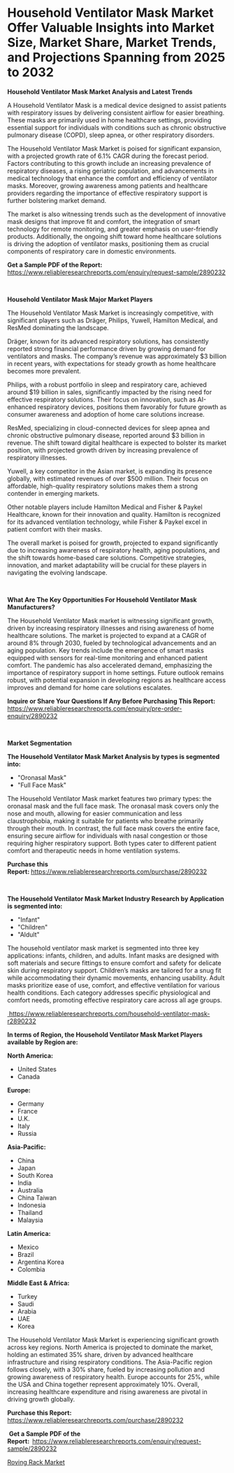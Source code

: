 <p><h1>Household Ventilator Mask Market Offer Valuable Insights into Market Size, Market Share, Market Trends, and Projections Spanning from 2025 to 2032</h1></p><p><strong>Household Ventilator Mask Market Analysis and Latest Trends</strong></p>
<p><p>A Household Ventilator Mask is a medical device designed to assist patients with respiratory issues by delivering consistent airflow for easier breathing. These masks are primarily used in home healthcare settings, providing essential support for individuals with conditions such as chronic obstructive pulmonary disease (COPD), sleep apnea, or other respiratory disorders. </p><p>The Household Ventilator Mask Market is poised for significant expansion, with a projected growth rate of 6.1% CAGR during the forecast period. Factors contributing to this growth include an increasing prevalence of respiratory diseases, a rising geriatric population, and advancements in medical technology that enhance the comfort and efficiency of ventilator masks. Moreover, growing awareness among patients and healthcare providers regarding the importance of effective respiratory support is further bolstering market demand. </p><p>The market is also witnessing trends such as the development of innovative mask designs that improve fit and comfort, the integration of smart technology for remote monitoring, and greater emphasis on user-friendly products. Additionally, the ongoing shift toward home healthcare solutions is driving the adoption of ventilator masks, positioning them as crucial components of respiratory care in domestic environments.</p></p>
<p><strong>Get a Sample PDF of the Report:&nbsp;</strong> <a href="https://www.reliableresearchreports.com/enquiry/request-sample/2890232?utm_campaign=3260&utm_medium=2&utm_source=Github&utm_content=ia&utm_term=14032025&utm_id=household-ventilator-mask">https://www.reliableresearchreports.com/enquiry/request-sample/2890232</a></p>
<p>&nbsp;</p>
<p><strong>Household Ventilator Mask Major Market Players</strong></p>
<p><p>The Household Ventilator Mask Market is increasingly competitive, with significant players such as Dräger, Philips, Yuwell, Hamilton Medical, and ResMed dominating the landscape. </p><p>Dräger, known for its advanced respiratory solutions, has consistently reported strong financial performance driven by growing demand for ventilators and masks. The company’s revenue was approximately $3 billion in recent years, with expectations for steady growth as home healthcare becomes more prevalent.</p><p>Philips, with a robust portfolio in sleep and respiratory care, achieved around $19 billion in sales, significantly impacted by the rising need for effective respiratory solutions. Their focus on innovation, such as AI-enhanced respiratory devices, positions them favorably for future growth as consumer awareness and adoption of home care solutions increase.</p><p>ResMed, specializing in cloud-connected devices for sleep apnea and chronic obstructive pulmonary disease, reported around $3 billion in revenue. The shift toward digital healthcare is expected to bolster its market position, with projected growth driven by increasing prevalence of respiratory illnesses. </p><p>Yuwell, a key competitor in the Asian market, is expanding its presence globally, with estimated revenues of over $500 million. Their focus on affordable, high-quality respiratory solutions makes them a strong contender in emerging markets.</p><p>Other notable players include Hamilton Medical and Fisher & Paykel Healthcare, known for their innovation and quality. Hamilton is recognized for its advanced ventilation technology, while Fisher & Paykel excel in patient comfort with their masks.</p><p>The overall market is poised for growth, projected to expand significantly due to increasing awareness of respiratory health, aging populations, and the shift towards home-based care solutions. Competitive strategies, innovation, and market adaptability will be crucial for these players in navigating the evolving landscape.</p></p>
<p>&nbsp;</p>
<p><strong>What Are The Key Opportunities For Household Ventilator Mask Manufacturers?</strong></p>
<p><p>The Household Ventilator Mask market is witnessing significant growth, driven by increasing respiratory illnesses and rising awareness of home healthcare solutions. The market is projected to expand at a CAGR of around 8% through 2030, fueled by technological advancements and an aging population. Key trends include the emergence of smart masks equipped with sensors for real-time monitoring and enhanced patient comfort. The pandemic has also accelerated demand, emphasizing the importance of respiratory support in home settings. Future outlook remains robust, with potential expansion in developing regions as healthcare access improves and demand for home care solutions escalates.</p></p>
<p><strong>Inquire or Share Your Questions If Any Before Purchasing This Report:</strong> <a href="https://www.reliableresearchreports.com/enquiry/pre-order-enquiry/2890232?utm_campaign=3260&utm_medium=2&utm_source=Github&utm_content=ia&utm_term=14032025&utm_id=household-ventilator-mask">https://www.reliableresearchreports.com/enquiry/pre-order-enquiry/2890232</a></p>
<p>&nbsp;</p>
<p><strong>Market Segmentation</strong></p>
<p><strong>The Household Ventilator Mask Market Analysis by types is segmented into:</strong></p>
<p><ul><li>"Oronasal Mask"</li><li>"Full Face Mask"</li></ul></p>
<p><p>The Household Ventilator Mask market features two primary types: the oronasal mask and the full face mask. The oronasal mask covers only the nose and mouth, allowing for easier communication and less claustrophobia, making it suitable for patients who breathe primarily through their mouth. In contrast, the full face mask covers the entire face, ensuring secure airflow for individuals with nasal congestion or those requiring higher respiratory support. Both types cater to different patient comfort and therapeutic needs in home ventilation systems.</p></p>
<p><strong>Purchase this Report:&nbsp;</strong><a href="https://www.reliableresearchreports.com/purchase/2890232?utm_campaign=3260&utm_medium=2&utm_source=Github&utm_content=ia&utm_term=14032025&utm_id=household-ventilator-mask">https://www.reliableresearchreports.com/purchase/2890232</a></p>
<p>&nbsp;</p>
<p><strong>The Household Ventilator Mask Market Industry Research by Application is segmented into:</strong></p>
<p><ul><li>"Infant"</li><li>"Children"</li><li>"Aldult"</li></ul></p>
<p><p>The household ventilator mask market is segmented into three key applications: infants, children, and adults. Infant masks are designed with soft materials and secure fittings to ensure comfort and safety for delicate skin during respiratory support. Children’s masks are tailored for a snug fit while accommodating their dynamic movements, enhancing usability. Adult masks prioritize ease of use, comfort, and effective ventilation for various health conditions. Each category addresses specific physiological and comfort needs, promoting effective respiratory care across all age groups.</p></p>
<p><a href="https://www.reliableresearchreports.com/household-ventilator-mask-r2890232?utm_campaign=3260&utm_medium=2&utm_source=Github&utm_content=ia&utm_term=14032025&utm_id=household-ventilator-mask">&nbsp;https://www.reliableresearchreports.com/household-ventilator-mask-r2890232</a></p>
<p><strong>In terms of Region, the Household Ventilator Mask Market Players available by Region are:</strong></p>
<p>
    <p> <strong> North America: </strong>
        <ul>
            <li>United States</li>
            <li>Canada</li>
        </ul>
        </p> 
    <p> <strong> Europe: </strong>
        <ul>
            <li>Germany</li>
            <li>France</li>
            <li>U.K.</li>
            <li>Italy</li>
            <li>Russia</li>
        </ul>
        </p> 
    <p> <strong> Asia-Pacific: </strong>
        <ul>
            <li>China</li>
            <li>Japan</li>
            <li>South Korea</li>
            <li>India</li>
            <li>Australia</li>
            <li>China Taiwan</li>
            <li>Indonesia</li>
            <li>Thailand</li>
            <li>Malaysia</li>
        </ul>
        </p> 
    <p> <strong> Latin America: </strong>
        <ul>
            <li>Mexico</li>
            <li>Brazil</li>
            <li>Argentina Korea</li>
            <li>Colombia</li>
        </ul>
        </p> 
    <p> <strong> Middle East & Africa: </strong>
        <ul>
            <li>Turkey</li>
            <li>Saudi</li>
            <li>Arabia</li>
            <li>UAE</li>
            <li>Korea</li>
        </ul>
    </p>
    </p>
<p><p>The Household Ventilator Mask Market is experiencing significant growth across key regions. North America is projected to dominate the market, holding an estimated 35% share, driven by advanced healthcare infrastructure and rising respiratory conditions. The Asia-Pacific region follows closely, with a 30% share, fueled by increasing pollution and growing awareness of respiratory health. Europe accounts for 25%, while the USA and China together represent approximately 10%. Overall, increasing healthcare expenditure and rising awareness are pivotal in driving growth globally.</p></p>
<p><strong>Purchase this Report: </strong><a href="https://www.reliableresearchreports.com/purchase/2890232?utm_campaign=3260&utm_medium=2&utm_source=Github&utm_content=ia&utm_term=14032025&utm_id=household-ventilator-mask">https://www.reliableresearchreports.com/purchase/2890232</a></p>
<p>&nbsp;<strong>Get a Sample PDF of the Report:&nbsp;&nbsp;</strong><a href="https://www.reliableresearchreports.com/enquiry/request-sample/2890232?utm_campaign=3260&utm_medium=2&utm_source=Github&utm_content=ia&utm_term=14032025&utm_id=household-ventilator-mask">https://www.reliableresearchreports.com/enquiry/request-sample/2890232</a></p>
<p><strong></strong></p>
<p><p><a href="https://github.com/supicweg/Market-Research-Report-List-1/blob/main/roving-rack-market.md?utm_campaign=3260&utm_medium=2&utm_source=Github&utm_content=ia&utm_term=14032025&utm_id=household-ventilator-mask">Roving Rack Market</a></p></p>